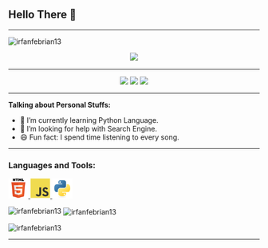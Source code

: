 ## Hello There 👋

---
<p align="left"> <img src="https://komarev.com/ghpvc/?username=irfanfebrian13&label=Profile%20views&color=0e75b6&style=flat" alt="irfanfebrian13" /> </p>
<p align="center">
<img src="https://media.giphy.com/media/Cmr1OMJ2FN0B2/source.gif" width="30%"><br>
</p>

---
<p align="center">
<a href="https://discord.gg/4FguCAMKFk"> <img src="https://badges.aleen42.com/src/discord.svg" /></a>
<a href="https://github.com/irfanfebrian13"> <img src="https://img.shields.io/badge/-Github-000?style=flat&logo=Github&logoColor=white" /></a>
<a href="https://www.instagram.com/irfanfebrians_"> <img src="https://img.shields.io/badge/-Instagram-c13584?style=flat&labelColor=c13584&logo=instagram&logoColor=white" /></p></a>


---
<!-- Talking about you -->
**Talking about Personal Stuffs:**

- 🌱 I’m currently learning Python Language.
- 🤔 I’m looking for help with Search Engine.
- 😄 Fun fact: I spend time listening to every song.
---
<!-- Your github readme stats
You can use this api: https://github.com/anuraghazra/github-readme-stats
-->

<!--<h3 align="left">Connect with me:</h3>-->
<p align="left">
</p>

<h3 align="left">Languages and Tools:</h3>
<p align="left"> <a href="https://www.w3.org/html/" target="_blank" rel="noreferrer"> <img src="https://raw.githubusercontent.com/devicons/devicon/master/icons/html5/html5-original-wordmark.svg" alt="html5" width="40" height="40"/> </a> <a href="https://developer.mozilla.org/en-US/docs/Web/JavaScript" target="_blank" rel="noreferrer"> <img src="https://raw.githubusercontent.com/devicons/devicon/master/icons/javascript/javascript-original.svg" alt="javascript" width="40" height="40"/> </a> <a href="https://www.python.org" target="_blank" rel="noreferrer"> <img src="https://raw.githubusercontent.com/devicons/devicon/master/icons/python/python-original.svg" alt="python" width="40" height="40"/> </a> </p>

<p><img align="left" src="https://github-readme-stats.vercel.app/api/top-langs?username=irfanfebrian13&show_icons=true&locale=en&theme=tokyonight" alt="irfanfebrian13" /></p>

<p>&nbsp;<img align="center" src="https://github-readme-stats.vercel.app/api?username=irfanfebrian13&show_icons=true&locale=en&theme=tokyonight" alt="irfanfebrian13" /></p>

<p><img align="center" src="https://github-readme-streak-stats.herokuapp.com/?user=irfanfebrian13&theme=codeSTACKr" alt="irfanfebrian13" /></p>


---
<!--img widht="45%" align="right" alt="irfanfebrian13" src="https://raw.githubusercontent.com/irfanfebrian13/irfanfebrian13/master/docs/picture/github-graph.png" />
